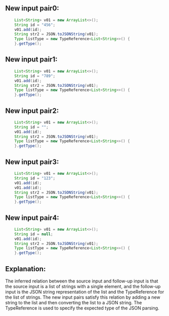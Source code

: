 ## New input pair0:
```java
    List<String> v01 = new ArrayList<>();
    String id = "456";
    v01.add(id);
    String str2 = JSON.toJSONString(v01);
    Type listType = new TypeReference<List<String>>() {
    }.getType();
```

## New input pair1:
```java
    List<String> v01 = new ArrayList<>();
    String id = "789";
    v01.add(id);
    String str2 = JSON.toJSONString(v01);
    Type listType = new TypeReference<List<String>>() {
    }.getType();
```

## New input pair2:
```java
    List<String> v01 = new ArrayList<>();
    String id = "";
    v01.add(id);
    String str2 = JSON.toJSONString(v01);
    Type listType = new TypeReference<List<String>>() {
    }.getType();
```

## New input pair3:
```java
    List<String> v01 = new ArrayList<>();
    String id = "123";
    v01.add(id);
    v01.add(id);
    String str2 = JSON.toJSONString(v01);
    Type listType = new TypeReference<List<String>>() {
    }.getType();
```

## New input pair4:
```java
    List<String> v01 = new ArrayList<>();
    String id = null;
    v01.add(id);
    String str2 = JSON.toJSONString(v01);
    Type listType = new TypeReference<List<String>>() {
    }.getType();
```

## Explanation:
The inferred relation between the source input and follow-up input is that the source input is a list of strings with a single element, and the follow-up input is the JSON string representation of the list and the TypeReference for the list of strings. The new input pairs satisfy this relation by adding a new string to the list and then converting the list to a JSON string. The TypeReference is used to specify the expected type of the JSON parsing.
